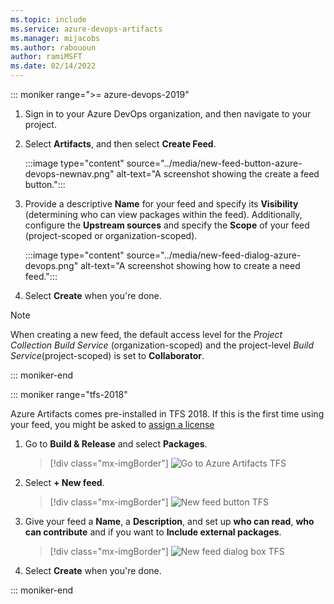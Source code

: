 ```yaml
---
ms.topic: include
ms.service: azure-devops-artifacts
ms.manager: mijacobs
ms.author: rabououn
author: ramiMSFT
ms.date: 02/14/2022
---
```


::: moniker range=">= azure-devops-2019"

1. Sign in to your Azure DevOps organization, and then navigate to your project.

1. Select **Artifacts**, and then select **Create Feed**.

    :::image type="content" source="../media/new-feed-button-azure-devops-newnav.png" alt-text="A screenshot showing the create a feed button.":::

1. Provide a descriptive **Name** for your feed and specify its **Visibility** (determining who can view packages within the feed). Additionally, configure the **Upstream sources** and specify the **Scope** of your feed (project-scoped or organization-scoped).

    :::image type="content" source="../media/new-feed-dialog-azure-devops.png" alt-text="A screenshot showing how to create a need feed.":::

1. Select **Create** when you're done.

> [!NOTE]
> When creating a new feed, the default access level for the *Project Collection Build Service* (organization-scoped) and the project-level *Build Service*(project-scoped) is set to **Collaborator**.

::: moniker-end

::: moniker range="tfs-2018"

Azure Artifacts comes pre-installed in TFS 2018. If this is the first time using your feed, you might be asked to [assign a license](../start-using-azure-artifacts.md?preserve-view=true&view=tfs-2018#assign-licenses-in-tfs)

1. Go to **Build & Release** and select **Packages**.

   > [!div class="mx-imgBorder"] 
   > ![Go to Azure Artifacts TFS](../media/goto-feed-hub.png)

1. Select **+ New feed**.

   > [!div class="mx-imgBorder"] 
   > ![New feed button TFS](../media/new-feed-button.png)

1. Give your feed a **Name**, a **Description**, and set up **who can read**, **who can contribute** and if you want to **Include external packages**.

   > [!div class="mx-imgBorder"] 
   > ![New feed dialog box TFS](../media/new-feed-dialog-azure-tfs.png)

1. Select **Create** when you're done.

::: moniker-end
